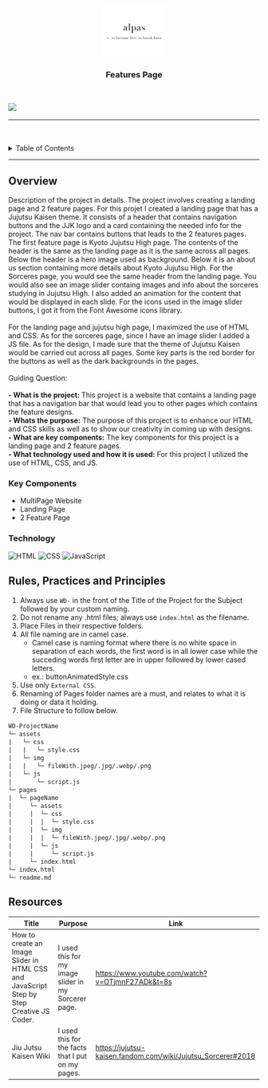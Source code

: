 <a name="readme-top">

<br/>

<br />
<div align="center">
  <a href="https://github.com/zyx-0314/">
  <!-- TODO: If you want to add logo or banner you can add it here -->
    <img src="./assets/img/alpas.png" alt="Nyebe" width="130" height="100">
  </a>
<!-- TODO: Change Title to the name of the title of your Project -->
  <h3 align="center">Features Page</h3>
</div>

<br />

<!-- TODO: Change the zyx-0314 into your github username  -->
<!-- TODO: Change the WD-Template-Project into the same name of your folder -->
![](https://visit-counter.vercel.app/counter.png?page=clouds7h/WD-SW4)

---

<br />
<br />

<!-- TODO: If you want to add more layers for your readme -->
<details>
  <summary>Table of Contents</summary>
  <ol>
    <li>
      <a href="#overview">Overview</a>
      <ol>
        <li>
          <a href="#key-components">Key Components</a>
        </li>
        <li>
          <a href="#technology">Technology</a>
        </li>
      </ol>
    </li>
    <li>
      <a href="#rule,-practices-and-principles">Rules, Practices and Principles</a>
    </li>
    <li>
      <a href="#resources">Resources</a>
    </li>
  </ol>
</details>

---

## Overview

<!-- TODO: To be changed -->
<!-- The following are just sample -->
Description of the project in details.
The project involves creating a landing page and 2 feature pages. For this projet I created a landing page that has a Jujutsu Kaisen theme. It consists of a header that contains navigation buttons and the JJK logo and a card containing the needed info for the project. 
The nav bar contains buttons that leads to the 2 features pages. The first feature page is Kyoto Jujutsu High page. The contents of the header is the same as the landing page as it is the same across all pages. Below the header is a hero image used as background. Below it is an about us section containing more details about Kyoto Jujutsu High. For the Sorceres page, you would see the same header from the landing page. You would also see an image slider containg images and info about the sorceres studying in Jujutsu High. I also added an animation for the content that would be displayed in each slide. For the icons used in the image slider buttons, I got it from the Font Awesome icons library. <br> <br>
For the landing page and jujutsu high page, I maximized the use of HTML and CSS. As for the sorceres page, since I have an image slider I added a JS file. As for the design, I made sure that the theme of Jujutsu Kaisen would be carried out across all pages. Some key parts is the red border for the buttons as well as the dark backgrounds in the pages. <br> <br>
Guiding Question: <br> <br>
<b>- What is the project: </b> This project is a website that contains a landing page that has a navigation bar that would lead you to other pages which contains the feature designs. <br>
<b>- Whats the purpose:</b> The purpose of this project is to enhance our HTML and CSS skills as well as to show our creativity in coming up with designs. <br>
<b>- What are key components:</b> The key components for this project is a landing page and 2 feature pages. <br>
<b>- What technology used and how it is used:</b> For this project I utilized the use of HTML, CSS, and JS. <br>

### Key Components
<!-- TODO: List of Key Components -->
<!-- The following are just sample -->
- MultiPage Website
- Landing Page
- 2 Feature Page

### Technology
<!-- TODO: List of Technology Used -->
![HTML](https://img.shields.io/badge/HTML-E34F26?style=for-the-badge&logo=html5&logoColor=white)
![CSS](https://img.shields.io/badge/CSS-1572B6?style=for-the-badge&logo=css3&logoColor=white)
![JavaScript](https://img.shields.io/badge/JavaScript-F7DF1E?style=for-the-badge&logo=javascript&logoColor=white)

## Rules, Practices and Principles
1. Always use `WD-` in the front of the Title of the Project for the Subject followed by your custom naming.
2. Do not rename any .html files; always use `index.html` as the filename.
3. Place Files in their respective folders.
4. All file naming are in camel case.
   - Camel case is naming format where there is no white space in separation of each words, the first word is in all lower case while the succeding words first letter are in upper followed by lower cased letters.
   - ex.: buttonAnimatedStyle.css
5. Use only `External CSS`.
6. Renaming of Pages folder names are a must, and relates to what it is doing or data it holding.
7. File Structure to follow below.

```
WD-ProjectName
└─ assets
|   └─ css
|   |   └─ style.css
|   └─ img
|   |   └─ fileWith.jpeg/.jpg/.webp/.png
|   └─ js
|       └─ script.js
└─ pages
|  └─ pageName
|     └─ assets
|     |  └─ css
|     |  |  └─ style.css
|     |  └─ img
|     |  |  └─ fileWith.jpeg/.jpg/.webp/.png
|     |  └─ js
|     |     └─ script.js
|     └─ index.html
└─ index.html
└─ readme.md
```

## Resources

<!-- TODO: Add References -->
| Title | Purpose | Link |
  |-|-|-|
| How to create an Image Slider in HTML CSS and JavaScript Step by Step Creative JS Coder. | I used this for my image slider in my Sorcerer page. | https://www.youtube.com/watch?v=OTjmnF27ADk&t=8s |
| Jiu Jutsu Kaisen Wiki | I used this for the facts that I put on my pages. | https://jujutsu-kaisen.fandom.com/wiki/Jujutsu_Sorcerer#2018 |

